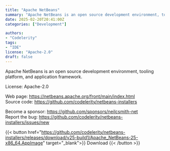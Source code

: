 ```yaml
---
title: "Apache NetBeans"
summary: "Apache NetBeans is an open source development environment, tooling platform, and application framework."
date: 2025-02-20T20:41:00Z
categories: ["Development"]

authors:
- "Codelerity"
tags: 
- "IDE"
license: "Apache-2.0"
draft: false
---
```


Apache NetBeans is an open source development environment, tooling platform, and application framework.

License: Apache-2.0

Web page: <https://netbeans.apache.org/front/main/index.html>  
Source code: <https://github.com/codelerity/netbeans-installers>

Become a sponsor: <https://github.com/sponsors/neilcsmith-net>  
Report the bug: <https://github.com/codelerity/netbeans-installers/issues/new>  

{{< button href="https://github.com/codelerity/netbeans-installers/releases/download/v25-build1/Apache_NetBeans-25-x86_64.AppImage" target="_blank">}}
Download
{{< /button >}}